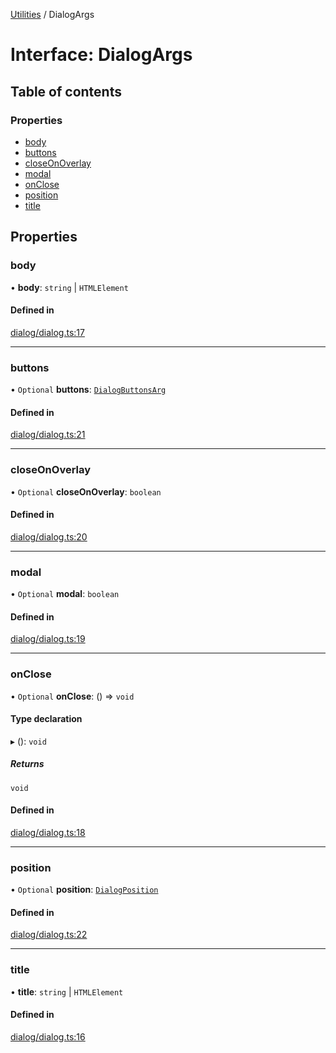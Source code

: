 [Utilities](../README.md) / DialogArgs

# Interface: DialogArgs

## Table of contents

### Properties

- [body](DialogArgs.md#body)
- [buttons](DialogArgs.md#buttons)
- [closeOnOverlay](DialogArgs.md#closeonoverlay)
- [modal](DialogArgs.md#modal)
- [onClose](DialogArgs.md#onclose)
- [position](DialogArgs.md#position)
- [title](DialogArgs.md#title)

## Properties

### body

• **body**: `string` \| `HTMLElement`

#### Defined in

[dialog/dialog.ts:17](https://github.com/noobiept/utilities/blob/1ba3532/source/dialog/dialog.ts#L17)

___

### buttons

• `Optional` **buttons**: [`DialogButtonsArg`](../README.md#dialogbuttonsarg)

#### Defined in

[dialog/dialog.ts:21](https://github.com/noobiept/utilities/blob/1ba3532/source/dialog/dialog.ts#L21)

___

### closeOnOverlay

• `Optional` **closeOnOverlay**: `boolean`

#### Defined in

[dialog/dialog.ts:20](https://github.com/noobiept/utilities/blob/1ba3532/source/dialog/dialog.ts#L20)

___

### modal

• `Optional` **modal**: `boolean`

#### Defined in

[dialog/dialog.ts:19](https://github.com/noobiept/utilities/blob/1ba3532/source/dialog/dialog.ts#L19)

___

### onClose

• `Optional` **onClose**: () => `void`

#### Type declaration

▸ (): `void`

##### Returns

`void`

#### Defined in

[dialog/dialog.ts:18](https://github.com/noobiept/utilities/blob/1ba3532/source/dialog/dialog.ts#L18)

___

### position

• `Optional` **position**: [`DialogPosition`](../enums/DialogPosition.md)

#### Defined in

[dialog/dialog.ts:22](https://github.com/noobiept/utilities/blob/1ba3532/source/dialog/dialog.ts#L22)

___

### title

• **title**: `string` \| `HTMLElement`

#### Defined in

[dialog/dialog.ts:16](https://github.com/noobiept/utilities/blob/1ba3532/source/dialog/dialog.ts#L16)
